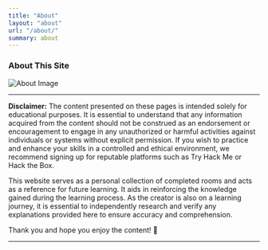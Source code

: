 ```yaml
---
title: "About"
layout: "about"
url: "/about/"
summary: about
---
```


### About This Site

![About Image](/img/about/about.jpg "About This Site")

---

**Disclaimer:**
The content presented on these pages is intended solely for educational purposes. It is essential to understand that any information acquired from the content should not be construed as an endorsement or encouragement to engage in any unauthorized or harmful activities against individuals or systems without explicit permission. If you wish to practice and enhance your skills in a controlled and ethical environment, we recommend signing up for reputable platforms such as Try Hack Me or Hack the Box.

This website serves as a personal collection of completed rooms and acts as a reference for future learning. It aids in reinforcing the knowledge gained during the learning process. As the creator is also on a learning journey, it is essential to independently research and verify any explanations provided here to ensure accuracy and comprehension.

Thank you and hope you enjoy the content! 🫡

---

